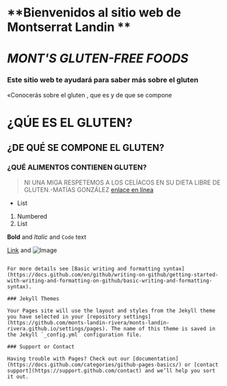 # **Bienvenidos al sitio web de Montserrat Landin **
# *MONT'S GLUTEN-FREE FOODS*
### Este sitio web te ayudará para saber más sobre el gluten
«Conocerás sobre el gluten ,
que es 
y de que se compone
# ¿QÚE ES EL GLUTEN?
## ¿DE QUÉ SE COMPONE EL GLUTEN?
### ¿QUÉ ALIMENTOS CONTIENEN GLUTEN?
> NI UNA MIGA RESPETEMOS A LOS CELÍACOS  EN SU DIETA LIBRE DE GLUTEN.-MATÍAS GONZÁLEZ
[enlace en línea](https://www.cun.es/enfermedades-tratamientos/enfermedades/enfermedad-celiaca#:~:text=El%20%C3%BAnico%20tratamiento%20de%20la,muchos%20aditivos%20de%20productos%20manufacturados.)
- List

1. Numbered
2. List

**Bold** and _Italic_ and `Code` text

[Link](url) and ![Image](src)
```

For more details see [Basic writing and formatting syntax](https://docs.github.com/en/github/writing-on-github/getting-started-with-writing-and-formatting-on-github/basic-writing-and-formatting-syntax).

### Jekyll Themes

Your Pages site will use the layout and styles from the Jekyll theme you have selected in your [repository settings](https://github.com/monts-landin-rivera/monts-landin-rivera.github.io/settings/pages). The name of this theme is saved in the Jekyll `_config.yml` configuration file.

### Support or Contact

Having trouble with Pages? Check out our [documentation](https://docs.github.com/categories/github-pages-basics/) or [contact support](https://support.github.com/contact) and we’ll help you sort it out.

